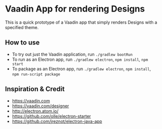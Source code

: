 # Vaadin App for rendering Designs

This is a quick prototype of a Vaadin app that simply renders Designs with a specified theme.

## How to use

 * To try out just the Vaadin application, run `./gradlew bootRun`
 * To run as an Electron app, run `./gradlew electron`, `npm install`, `npm start`
 * To package as an Electron app, run `./gradlew electron`, `npm install`, `npm run-script package`
 
## Inspiration & Credit

 * https://vaadin.com
 * https://vaadin.com/designer
 * http://electron.atom.io/
 * https://github.com/olle/electron-starter
 * https://github.com/jreznot/electron-java-app
